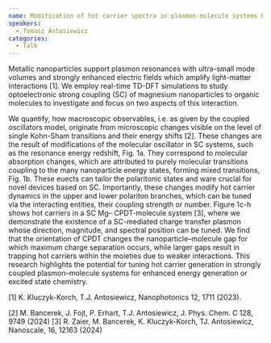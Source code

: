 ```yaml
---
name: Modification of hot carrier spectra in plasmon-molecule systems by optoelectronic strong coupling
speakers:
  - Tomasz Antosiewicz
categories:
  - Talk
---
```

Metallic nanoparticles support plasmon resonances with ultra-small mode volumes and strongly enhanced electric fields which amplify light-matter interactions [1]. We employ real-time TD-DFT simulations to study optoelectronic strong coupling (SC) of magnesium nanoparticles to organic molecules to investigate and focus on two aspects of this interaction.

We quantify, how macroscopic observables, i.e. as given by the coupled oscillators model, originate from microscopic changes visible on the level of single Kohn-Sham transitions and their energy shifts [2]. These changes are the result of modifications of the molecular oscillator in SC systems, such as the resonance energy redshift, Fig. 1a. They correspond to molecular absorption changes, which are attributed to purely molecular transitions coupling to the many nanoparticle energy states, forming mixed transitions, Fig. 1b. These euects can tailor the polaritonic states and ware crucial for novel devices based on SC. Importantly, these changes modify hot carrier dynamics in the upper and lower polariton branches, which can be tuned via the interacting entities, their coupling strength or number. Figure 1c-h shows hot carriers in a SC Mg– CPDT-molecule system [3], where we demonstrate the existence of a SC-mediated charge transfer plasmon whose direction, magnitude, and spectral position can be tuned. We find that the orientation of CPDT changes the nanoparticle–molecule gap for which maximum charge separation occurs, while larger gaps result in trapping hot carriers within the moieties due to weaker interactions. This research highlights the potential for tuning hot carrier generation in strongly coupled plasmon–molecule systems for enhanced
energy generation or excited state chemistry.

[1] K. Kluczyk-Korch, T.J. Antosiewicz, Nanophotonics 12, 1711 (2023).

[2] M. Bancerek, J. Fojt, P. Erhart, T.J. Antosiewicz, J. Phys. Chem. C 128, 9749 (2024) [3] R. Zaier, M. Bancerek, K. Kluczyk-Korch, TJ. Antosiewicz, Nanoscale, 16, 12163 (2024)
